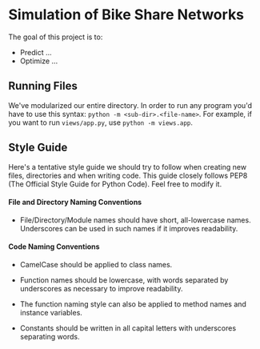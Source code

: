 Simulation of Bike Share Networks
=================================

The goal of this project is to:
* Predict ...
* Optimize ...

Running Files
-------------
We've modularized our entire directory. 
In order to run any program you'd
have to use this syntax: `python -m <sub-dir>.<file-name>`. For example,
if you want to run `views/app.py`, use `python -m views.app`.

Style Guide
-----------
Here's a tentative style guide we should try to follow when creating
new files, directories and when writing code. This guide closely follows
PEP8 (The Official Style Guide for Python Code). Feel free to modify it.

#### File and Directory Naming Conventions

* File/Directory/Module names should have short, all-lowercase names. 
  Underscores can be used in such names if it improves readability.

#### Code Naming Conventions

* CamelCase should be applied to class names.

* Function names should be lowercase, with words separated by underscores
  as necessary to improve readability.

* The function naming style can also be applied to method names and 
  instance variables.

* Constants should be written in all capital letters with underscores
  separating words.